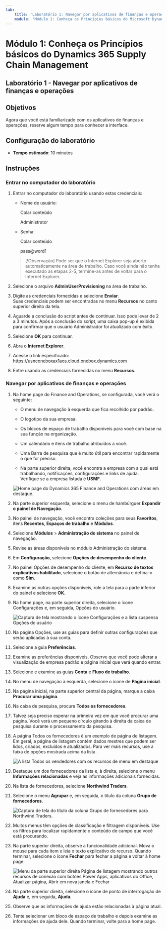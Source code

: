 ```yaml
---
lab:
    title: 'Laboratório 1: Navegar por aplicativos de finanças e operações'
    module: 'Módulo 1: Conheça os Princípios básicos do Microsoft Dynamics 365 Supply Chain Management'
---
```


# Módulo 1: Conheça os Princípios básicos do Dynamics 365 Supply Chain Management

## Laboratório 1 - Navegar por aplicativos de finanças e operações

## Objetivos

Agora que você está familiarizado com os aplicativos de finanças e operações, reserve algum tempo para conhecer a interface.

## Configuração do laboratório

- **Tempo estimado**: 10 minutos

## Instruções

### Entrar no computador do laboratório

1. Entrar no computador do laboratório usando estas credenciais:

    - Nome de usuário:

        Colar conteúdo

        Administrator

    - Senha:

        Colar conteúdo

        pass@word1

    >[!Observação] Pode ser que o Internet Explorer seja aberto automaticamente na área de trabalho. Caso você ainda não tenha executado as etapas 2-5, termine-as antes de voltar para o Internet Explorer.

1. Selecione o arquivo **AdminUserProvisioning** na área de trabalho.

1. Digite as credenciais fornecidas e selecione **Enviar**.  
Suas credenciais podem ser encontradas no menu **Recursos** no canto superior direito da tela.

1. Aguarde a conclusão do script antes de continuar. Isso pode levar de 2 a 3 minutos. Após a conclusão do script, uma caixa pop-up é exibida para confirmar que o usuário Administrador foi atualizado com êxito.

1. Selecione **OK** para continuar.

1. Abra o **Internet Explorer**.

1. Acesse o link especificado: <https://usnconeboxax1aos.cloud.onebox.dynamics.com>

1. Entre usando as credenciais fornecidas no menu **Recursos**.

### Navegar por aplicativos de finanças e operações
1. Na home page do Finance and Operations, se configurada, você verá o seguinte:

    - O menu de navegação à esquerda que fica recolhido por padrão.

    - O logotipo da sua empresa.

    - Os blocos de espaço de trabalho disponíveis para você com base na sua função na organização.

    - Um calendário e itens de trabalho atribuídos a você.

    - Uma Barra de pesquisa que é muito útil para encontrar rapidamente o que for preciso.

    - Na parte superior direita, você encontra a empresa com a qual está trabalhando, notificações, configurações e links de ajuda.  
    Verifique se a empresa listada é **USMF**.

    ![Home page do Dynamics 365 Finance and Operations com áreas em destaque.](./media/m1-common-home-page.png)

1. Na parte superior esquerda, selecione o menu de hambúrguer **Expandir o painel de Navegação**.

1. No painel de navegação, você encontra coleções para seus **Favoritos**, itens **Recentes**, **Espaços de trabalho** e **Módulos**.

1. Selecione **Módulos** > **Administração do sistema** no painel de navegação.

1. Revise as áreas disponíveis no módulo Administração do sistema.

1. Em **Configuração**, selecione **Opções de desempenho do cliente**.

1. No painel Opções de desempenho do cliente, em **Recurso de textos explicativos habilitado**, selecione o botão de alternância e defina-o como **Sim**.

1. Examine as outras opções disponíveis, role a tela para a parte inferior do painel e selecione **OK**.

1. Na home page, na parte superior direita, selecione o ícone Configurações e, em seguida, Opções do usuário.

    ![Captura de tela mostrando o ícone Configurações e a lista suspensa Opções do usuário](./media/m1-common-settings-user-settings.png)

1. Na página Opções, use as guias para definir outras configurações que serão aplicadas à sua conta.

1. Selecione a guia **Preferências**.

1. Examine as preferências disponíveis. Observe que você pode alterar a visualização de empresa padrão e página inicial que verá quando entrar.

1. Selecione e examine as guias **Conta** e **Fluxo de trabalho**.

1. No menu de navegação à esquerda, selecione o ícone de **Página inicial**.

1. Na página inicial, na parte superior central da página, marque a caixa **Procurar uma página**.

1. Na caixa de pesquisa, procure **Todos os fornecedores**.

1. Talvez seja preciso esperar na primeira vez em que você procurar uma página. Você verá um pequeno círculo girando à direita da caixa de pesquisa durante o processamento da pesquisa.

1. A página Todos os fornecedores é um exemplo de página de listagem. Em geral, a página de listagem contém dados mestres que podem ser lidos, criados, excluídos e atualizados. Para ver mais recursos, use a faixa de opções mostrada acima da lista.

    ![A lista Todos os vendedores com os recursos de menu em destaque](./media/m1-common-all-vendor-list-page.png)

1. Destaque um dos fornecedores da lista e, à direita, selecione o menu **Informações relacionadas** e veja as informações adicionais fornecidas.

1. Na lista de fornecedores, selecione **Northwind Traders**.

1. Selecione o menu **Agrupar** e, em seguida, o título da coluna **Grupo de fornecedores**.

    ![Captura de tela do título da coluna Grupo de fornecedores para Northwind Traders.](./media/m1-common-all-vendor-group-menu.png)

1. Muitos menus têm opções de classificação e filtragem disponíveis. Use os filtros para localizar rapidamente o conteúdo de campo que você está procurando.

1. Na parte superior direita, observe a funcionalidade adicional. Mova o mouse para cada item e leia o texto explicativo do recurso. Quando terminar, selecione o ícone **Fechar** para fechar a página e voltar à home page.

    ![Menu da parte superior direita Página de listagem mostrando outros recursos de conexão com botões Power Apps, aplicativos do Office, Atualizar página, Abrir em nova janela e Fechar](./media/m1-common-list-page-additional-features-menu.png)

1. Na parte superior direita, selecione o ícone de ponto de interrogação de **Ajuda** e, em seguida, **Ajuda**.

1. Observe que as informações de ajuda estão relacionadas à página atual.

1. Tente selecionar um bloco de espaço de trabalho e depois examine as informações de ajuda dele. Quando terminar, volte para a home page.
